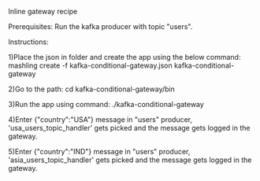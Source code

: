 Inline gateway recipe

Prerequisites:
Run the kafka producer with topic "users".

Instructions:

1)Place the json in folder and create the app using the below command:
mashling create -f kafka-conditional-gateway.json kafka-conditional-gateway

2)Go to the path: cd kafka-conditional-gateway/bin

3)Run the app using command: ./kafka-conditional-gateway

4)Enter {"country":"USA"} message in "users" producer, 'usa_users_topic_handler' gets picked and the message gets logged in the gateway.

5)Enter {"country":"IND"} message in "users" producer, 'asia_users_topic_handler' gets picked and the message gets logged in the gateway.
